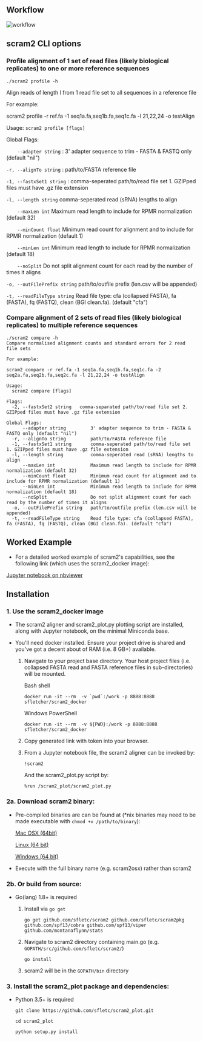 ## Workflow

![workflow](https://cloud.githubusercontent.com/assets/5491692/25421042/4793d476-2a9e-11e7-9f41-9412f40f23f8.png)


## scram2 CLI options

### Profile alignment of 1 set of read files (likely biological replicates) to one or more reference sequences

```./scram2 profile -h```

Align reads of length l from 1 read file set to all sequences in a reference file

For example:

scram2 profile -r ref.fa -1 seq1a.fa,seq1b.fa,seq1c.fa -l 21,22,24 -o testAlign

Usage:
  ```scram2 profile [flags]```

Global Flags:

```    --adapter string```         : 3' adapter sequence to trim - FASTA & FASTQ only (default "nil")

```-r, --alignTo string```         : path/to/FASTA reference file

```-1, --fastxSet1 string```       : comma-seperated path/to/read file set 1. GZIPped files must have .gz file extension

```-l, --length string```          comma-seperated read (sRNA) lengths to align

```    --maxLen int```             Maximum read length to include for RPMR normalization (default 32)

```    --minCount float```         Minimum read count for alignment and to include for RPMR normalization (default 1)

```    --minLen int```             Minimum read length to include for RPMR normalization (default 18)

```    --noSplit```                Do not split alignment count for each read by the number of times it aligns

```-o, --outFilePrefix string```   path/to/outfile prefix (len.csv will be appended)

```-t, --readFileType string```    Read file type: cfa (collapsed FASTA), fa (FASTA), fq (FASTQ), clean (BGI clean.fa). (default "cfa")

  


### Compare alignment of 2 sets of read files (likely biological replicates) to multiple reference sequences

```
./scram2 compare -h
Compare normalised alignment counts and standard errors for 2 read file sets

For example:

scram2 compare -r ref.fa -1 seq1a.fa,seq1b.fa,seq1c.fa -2 seq2a.fa,seq2b.fa,seq2c.fa -l 21,22,24 -o testAlign

Usage:
  scram2 compare [flags]

Flags:
  -2, --fastxSet2 string   comma-separated path/to/read file set 2. GZIPped files must have .gz file extension

Global Flags:
      --adapter string         3' adapter sequence to trim - FASTA & FASTQ only (default "nil")
  -r, --alignTo string         path/to/FASTA reference file
  -1, --fastxSet1 string       comma-seperated path/to/read file set 1. GZIPped files must have .gz file extension
  -l, --length string          comma-seperated read (sRNA) lengths to align
      --maxLen int             Maximum read length to include for RPMR normalization (default 32)
      --minCount float         Minimum read count for alignment and to include for RPMR normalization (default 1)
      --minLen int             Minimum read length to include for RPMR normalization (default 18)
      --noSplit                Do not split alignment count for each read by the number of times it aligns
  -o, --outFilePrefix string   path/to/outfile prefix (len.csv will be appended)
  -t, --readFileType string    Read file type: cfa (collapsed FASTA), fa (FASTA), fq (FASTQ), clean (BGI clean.fa). (default "cfa")
```



## Worked Example

- For a detailed worked example of scram2's capabilities, see the following link (which uses the scram2_docker image):

[Jupyter notebook on nbviewer](https://nbviewer.jupyter.org/github/sfletc/scram2_worked_example/blob/master/scram2_demonstration.ipynb)

## Installation

### 1. Use the scram2_docker image

- The scram2 aligner and scram2_plot.py plotting script are installed, along with Jupyter notebook, on the minimal Miniconda base.
- You'll need docker installed. Ensure your project drive is shared and you've got a decent about of RAM (i.e. 8 GB+) available.

    1. Navigate to your project base directory. Your host project files (i.e. collapsed FASTA read and FASTA reference files in sub-directories) will be mounted.
    
        Bash shell
        ```
        docker run -it --rm  -v `pwd`:/work -p 8888:8888 sfletcher/scram2_docker
        ```
        Windows PowerShell
        ```
        docker run -it --rm  -v ${PWD}:/work -p 8888:8888 sfletcher/scram2_docker
        ```
    2. Copy generated link with token into your browser.  

    3. From a Jupyter notebook file, the scram2 aligner can be invoked by:
        ```
        !scram2
        ```
        And the scram2_plot.py script by:
        ```
        %run /scram2_plot/scram2_plot.py
        ```

### 2a. Download scram2 binary:

- Pre-compiled binaries are can be found at (*nix binaries may need to be made executable with ```chmod +x /path/to/binary```):

	[Mac OSX (64bit)](https://bitbucket.org/stevefl/scram2/downloads/scram2osx)
	
	[Linux (64 bit)](https://bitbucket.org/stevefl/scram2/downloads/scram2linux)
	
	[Windows (64 bit)](https://bitbucket.org/stevefl/scram2/downloads/scram2win)

- Execute with the full binary name (e.g. scram2osx) rather than scram2

### 2b. Or build from source:

- Go(lang) 1.8+ is required
    
    1. Install via ```go get```
    
        ```
        go get github.com/sfletc/scram2 github.com/sfletc/scram2pkg github.com/spf13/cobra github.com/spf13/viper github.com/montanaflynn/stats
        ```
    2. Navigate to scram2 directory containing main.go (e.g. ```GOPATH/src/github.com/sfletc/scram2/```)
        
        ```go install```
    3. scram2 will be in the ```GOPATH/bin``` directory
    
### 3. Install the scram2_plot package and dependencies:

- Python 3.5+ is required 
        
    ```git clone https://github.com/sfletc/scram2_plot.git```
    
    ```cd scram2_plot```
    
    ```python setup.py install```
    
    

